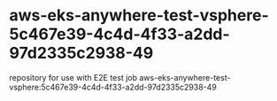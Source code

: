 # aws-eks-anywhere-test-vsphere-5c467e39-4c4d-4f33-a2dd-97d2335c2938-49
repository for use with E2E test job aws-eks-anywhere-test-vsphere:5c467e39-4c4d-4f33-a2dd-97d2335c2938-49
